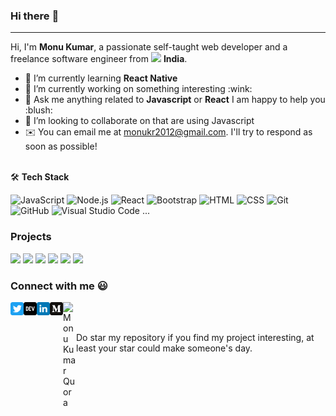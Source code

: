 ### Hi there :wave:
---
<!--<a href="https://twitter.com/monukmodi">
  <img align="left" alt="Monu's Twitter | Twitter" width="22px" src="https://raw.githubusercontent.com/peterthehan/peterthehan/master/assets/twitter.svg" />
</a>
<a href="https://www.linkedin.com/in/monukmodi/">
  <img align="left" alt="Monu's LinkedIN" width="22px" src="https://raw.githubusercontent.com/peterthehan/peterthehan/master/assets/linkedin.svg" />
</a> -->

<p>Hi, I'm <b>Monu Kumar</b>, a passionate self-taught web developer and a freelance software engineer from <img src="https://img-premium.flaticon.com/png/512/197/197419.png?token=exp=1621020207~hmac=7236779c05c0b2ad3aa012f374c19962" width="15" > <b>India</b>. 
  <br />
  <ul>
    <li>🌱 I’m currently learning <b>React Native</b></li>
    <li>🔭 I’m currently working on something interesting :wink:</li>
    <li>💬 Ask me anything related to <b>Javascript</b> or <b>React</b> I am happy to help you :blush: </li>
    <li>👯 I’m looking to collaborate on 
    that are using Javascript </li>
    <li>✉️  You can email me at <a href="mailto:monukr2012@gmail.com">monukr2012@gmail.com</a>. I'll try to respond as soon as possible!</li>
    </ul>
   <br />
  🛠 <b>Tech Stack</b>
  

![JavaScript](https://img.shields.io/badge/-JavaScript-05122A?style=flat&logo=javascript)
![Node.js](https://img.shields.io/badge/-Node.js-000?&logo=node.js)
![React](https://img.shields.io/badge/-React-000?&logo=React)
![Bootstrap](https://img.shields.io/badge/-Bootstrap-05122A?style=flat&logo=bootstrap&logoColor=563D7C)
![HTML](https://img.shields.io/badge/-HTML-05122A?style=flat&logo=HTML5)
![CSS](https://img.shields.io/badge/-CSS-05122A?style=flat&logo=CSS3&logoColor=1572B6)
![Git](https://img.shields.io/badge/-Git-05122A?style=flat&logo=git)
![GitHub](https://img.shields.io/badge/-GitHub-05122A?style=flat&logo=github)
![Visual Studio Code](https://img.shields.io/badge/-Visual%20Studio%20Code-05122A?style=flat&logo=visual-studio-code&logoColor=007ACC)
 ...
 
 ### Projects
 [![](https://img.shields.io/badge/-🦠%20COVID‑19%20Dashboard-000)](https://corona-19-details.herokuapp.com/)
 [![](https://img.shields.io/badge/-%20React%20Terminal-000)](https://react-terminal-two.vercel.app/)
 [![](https://img.shields.io/badge/-%20Exercise%20App-000)](https://exercise-app-monukmodi.vercel.app/)
 [![](https://img.shields.io/badge/-%Crypto%20Price-000)](https://monukmodi.github.io/CrypSea/)
 [![](https://img.shields.io/badge/-%20Carson%20Construction-000)](https://carson-construction.vercel.app/)
 [![](https://img.shields.io/badge/-%20Shopping%20Cart-000)](https://monukmodi.github.io/shopping-Cart/)



 
### Connect with me :smiley:
<a href="https://twitter.com/monukmodi">
  <img align="left" alt="Monu Kumar Twitter" width="21px" src="https://raw.githubusercontent.com/edent/SuperTinyIcons/099dc12b59179d07d534069bc8551718f786d91a/images/svg/twitter.svg" />
</a>
<a href="https://dev.to/monukmodi">
  <img align="left" alt="Monu Kumar DEV" width="21px" src="https://raw.githubusercontent.com/edent/SuperTinyIcons/099dc12b59179d07d534069bc8551718f786d91a/images/svg/dev_to.svg" />
</a>
<a href="https://www.linkedin.com/in/monukmodi/">
  <img align="left" alt="Monu Kumar Linkdin" width="21px" src="https://raw.githubusercontent.com/edent/SuperTinyIcons/099dc12b59179d07d534069bc8551718f786d91a/images/svg/linkedin.svg" />
</a>
<a href="https://medium.com/@monukmodi">
  <img align="left" alt="Monu Kumar Medium" width="21px" src="https://raw.githubusercontent.com/edent/SuperTinyIcons/099dc12b59179d07d534069bc8551718f786d91a/images/svg/medium.svg" />
</a>
<a href="https://www.quora.com/profile/Monu-Kumar-16">
  <img align="left" alt="Monu Kumar Quora" width="21px" src="https://raw.githubusercontent.com/FortAwesome/Font-Awesome/1147d199a35293b391152ee85e2d30988439157f/svgs/brands/quora.svg" />
</a><br/><br/>
 
Do star my repository if you find my project interesting, at least your star could make someone's day.
<!--
**monukmodi/monukmodi** is a ✨ _special_ ✨ repository because its `README.md` (this file) appears on your GitHub profile.

Here are some ideas to get you started:

- 🔭 I’m currently working on ...
- 🌱 I’m currently learning ...
- 👯 I’m looking to collaborate on ...
- 🤔 I’m looking for help with ...
- 💬 Ask me about ...
- 📫 How to reach me: ...
- 😄 Pronouns: ...
- ⚡ Fun fact: ...
-->
